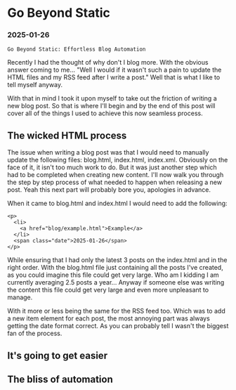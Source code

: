# Go Beyond Static

### 2025-01-26

```
Go Beyond Static: Effortless Blog Automation
```

Recently I had the thought of why don't I blog more.
With the obvious answer coming to me... "Well I would if it wasn't such a pain
to update the HTML files and my RSS feed after I write a post."
Well that is what I like to tell myself anyway.

With that in mind I took it upon myself to take out the friction of writing a
new blog post.
So that is where I'll begin and by the end of this post will cover all of the
things I used to achieve this now seamless process.

## The wicked HTML process

The issue when writing a blog post was that I would need to manually update the
following files: blog.html, index.html, index.xml.
Obviously on the face of it, it isn't too much work to do.
But it was just another step which had to be completed when creating new
content.
I'll now walk you through the step by step process of what needed to happen
when releasing a new post.
Yeah this next part will probably bore you, apologies in advance.

When it came to blog.html and index.html I would need to add the following:

```
<p>
  <li>
    <a href="blog/example.html">Example</a>
  </li>
  <span class="date">2025-01-26</span>
</p>
```

While ensuring that I had only the latest 3 posts on the index.html and in the
right order.
With the blog.html file just containing all the posts I've created, as you
could imagine this file could get very large.
Who am I kidding I am currently averaging 2.5 posts a year...
Anyway if someone else was writing the content this file could get very large
and even more unpleasant to manage.

With it more or less being the same for the RSS feed too.
Which was to add a new item element for each post, the most annoying
part was always getting the date format correct.
As you can probably tell I wasn't the biggest fan of the process.

## It's going to get easier

## The bliss of automation
